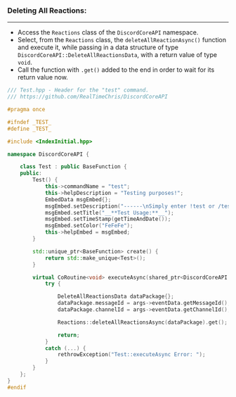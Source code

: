 
### **Deleting All Reactions:**
---
- Access the `Reactions` class of the `DiscordCoreAPI` namespace.
- Select, from the `Reactions` class, the `deleteAllReactionAsync()` function and execute it, while passing in a data structure of type `DiscordCoreAPI::DeleteAllReactionsData`, with a return value of type `void`.
- Call the function with `.get()` added to the end in order to wait for its return value now.

```cpp
/// Test.hpp - Header for the "test" command.
/// https://github.com/RealTimeChris/DiscordCoreAPI

#pragma once

#ifndef _TEST_
#define _TEST_

#include <IndexInitial.hpp>

namespace DiscordCoreAPI {

	class Test : public BaseFunction {
	public:
		Test() {
			this->commandName = "test";
			this->helpDescription = "Testing purposes!";
			EmbedData msgEmbed{};
			msgEmbed.setDescription("------\nSimply enter !test or /test!\n------");
			msgEmbed.setTitle("__**Test Usage:**__");
			msgEmbed.setTimeStamp(getTimeAndDate());
			msgEmbed.setColor("FeFeFe");
			this->helpEmbed = msgEmbed;
		}

		std::unique_ptr<BaseFunction> create() {
			return std::make_unique<Test>();
		}

		virtual CoRoutine<void> executeAsync(shared_ptr<DiscordCoreAPI::BaseFunctionArguments> args) {
			try {

				DeleteAllReactionsData dataPackage{};
				dataPackage.messageId = args->eventData.getMessageId();
				dataPackage.channelId = args->eventData.getChannelId();

				Reactions::deleteAllReactionsAsync(dataPackage).get();

				return;
			}
			catch (...) {
				rethrowException("Test::executeAsync Error: ");
			}
		}
	};
}
#endif
```
